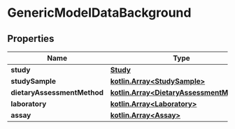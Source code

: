# GenericModelDataBackground

## Properties
Name | Type | Description | Notes
------------ | ------------- | ------------- | -------------
**study** | [**Study**](Study.md) |  | 
**studySample** | [**kotlin.Array&lt;StudySample&gt;**](StudySample.md) |  |  [optional]
**dietaryAssessmentMethod** | [**kotlin.Array&lt;DietaryAssessmentMethod&gt;**](DietaryAssessmentMethod.md) |  |  [optional]
**laboratory** | [**kotlin.Array&lt;Laboratory&gt;**](Laboratory.md) |  |  [optional]
**assay** | [**kotlin.Array&lt;Assay&gt;**](Assay.md) |  |  [optional]
